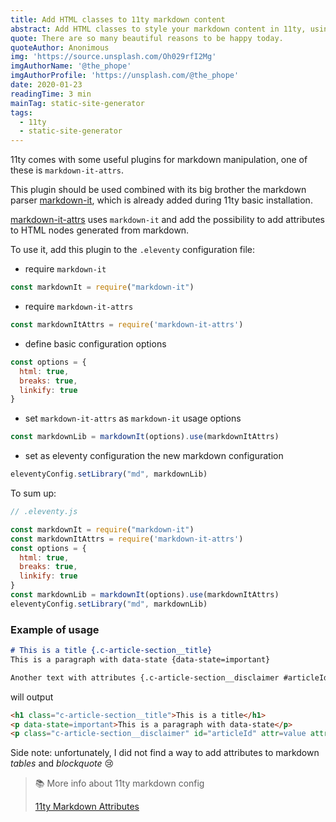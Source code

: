 ```yaml
---
title: Add HTML classes to 11ty markdown content
abstract: Add HTML classes to style your markdown content in 11ty, using markdown-it-attrs plugin.
quote: There are so many beautiful reasons to be happy today.
quoteAuthor: Anonimous
img: 'https://source.unsplash.com/Oh029rfI2Mg'
imgAuthorName: '@the_phope'
imgAuthorProfile: 'https://unsplash.com/@the_phope'
date: 2020-01-23
readingTime: 3 min
mainTag: static-site-generator
tags:
  - 11ty
  - static-site-generator
---
```


11ty comes with some useful plugins for markdown manipulation, one of these is `markdown-it-attrs`.

This plugin should be used combined with its big brother the markdown parser [markdown-it](https://github.com/markdown-it/markdown-it), which is already added during 11ty basic installation.

[markdown-it-attrs](https://github.com/arve0/markdown-it-attrs) uses `markdown-it` and add the possibility to add attributes to HTML nodes generated from markdown.

To use it, add this plugin to the `.eleventy` configuration file:

- require `markdown-it`

```javascript
const markdownIt = require("markdown-it")
```

- require `markdown-it-attrs`

```javascript
const markdownItAttrs = require('markdown-it-attrs')
```

- define basic configuration options
```javascript
const options = {
  html: true,
  breaks: true,
  linkify: true
}
```

- set `markdown-it-attrs` as `markdown-it` usage options
```javascript
const markdownLib = markdownIt(options).use(markdownItAttrs)
```

- set as eleventy configuration the new markdown configuration
```javascript
eleventyConfig.setLibrary("md", markdownLib)
```

To sum up:

```javascript
// .eleventy.js

const markdownIt = require("markdown-it")
const markdownItAttrs = require('markdown-it-attrs')
const options = {
  html: true,
  breaks: true,
  linkify: true
}
const markdownLib = markdownIt(options).use(markdownItAttrs)
eleventyConfig.setLibrary("md", markdownLib)
```

### Example of usage

```md
# This is a title {.c-article-section__title}
This is a paragraph with data-state {data-state=important}

Another text with attributes {.c-article-section__disclaimer #articleId attr=value attr2="spaced value"}
```

will output

```html
<h1 class="c-article-section__title">This is a title</h1>
<p data-state=important>This is a paragraph with data-state</p>
<p class="c-article-section__disclaimer" id="articleId" attr=value attr2="spaced value">Another text with attributes</p>
```

Side note: unfortunately, I did not find a way to add attributes to markdown _tables_ and _blockquote_ 😢

> 📚 More info about 11ty markdown config
>
> [11ty Markdown Attributes](https://dev.to/iarehilton/11ty-markdown-attributes-2dl3)
